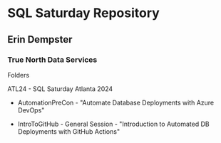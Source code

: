 # SQL Saturday Repository #

## Erin Dempster ##
### True North Data Services ###

Folders

ATL24 - SQL Saturday Atlanta 2024

* AutomationPreCon - "Automate Database Deployments with Azure DevOps"
   
* IntroToGitHub - General Session - "Introduction to Automated DB Deployments with GitHub Actions"
